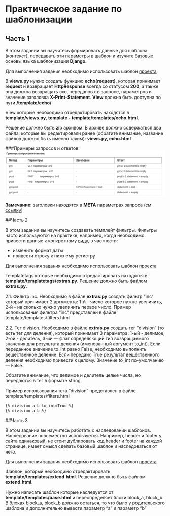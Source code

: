 # Практическое задание по шаблонизации

## Часть 1

В этом задании вы научитесь формировать данные для шаблона (контекст), передавать эти параметры в шаблон и изучите 
базовые основы языка шаблонизации **Django**.

Для выполнения задания необходимо использовать шаблон [проекта](https://github.com/alexopryshko/coursera_assignment_tmp)

В **views.py** нужно создать функцию **echo(request)**, которая принимает **request** и возвращает **HttpResponse** 
всегда со статусом **200**, а также она должна возвращать эхо, переданных в запросе, параметров и значение заголовка 
**X-Print-Statement**. **View** должна быть доступна по пути **/template/echo/**

View которые необходимо отредактировать находятся в **template/views.py**, **template - template/templates/echo.html**.

Решение должно быть **zi**p архивом. В архиве должно содержаться два файла, которые вы редактировали ранее (обратите 
внимание, название файлов должно быть именно таким): **views.py, echo.html**

###Примеры запросов и ответов:
![](./pictures/table1.png)

**Замечание**: заголовки находятся в **МЕТА** параметрах запроса 
(см [ссылку](https://docs.djangoproject.com/en/2.0/ref/request-response/#django.http.HttpRequest.META))

##Часть 2

В этом задании вы научитесь создавать темплейт фильтры. Фильтры часто используются на практике, например, когда 
необходимо привести данные к конкретному [виду](https://docs.djangoproject.com/en/1.11/ref/templates/builtins/), в 
частности:
- изменить формат даты
- привести строку к нижнему регистру

Для выполнения задания необходимо использовать шаблон [проекта](https://github.com/alexopryshko/coursera_assignment_tmp)

Templatetags которые необходимо отредактировать находятся в **template/templatetags/extras.py**. Решение должно быть 
файлом **extras.py**. 

2.1. Фильтр inc. Необходимо в файле **extras.py** создать фильтр “inc“ который принимает 2 аргумента: 1-й - число 
которое нужно увеличить, 2-й - на сколько нужно увеличить первое число. Пример использования фильтра “inc“ 
представлен в файле template/templates/filters.html

2.2. Тег division. Необходимо в файле **extras.py** создать тег “division“ (то есть тег для деления), который 
принимает 3 параметра: 1-ый - делимое,  2-ой - делитель,  3-ий — флаг определяющий тип возвращаемого значения для 
результата деления (именованный аргумент to_int). Если переданное значение to_int равно False, необходимо выполнить 
вещественное деление. Если передано True результат вещественного деления необходимо привести к целому. Значение 
to_int по-умолчанию — False.

Обратите внимание, что делимое и делитель целые числа, но передаются в тег в формате string.

Пример использования тега “division“ представлен в файле template/templates/filters.html 

```Jinja2
{% division a b to_int=True %}
{% division a b %}
```

##Часть 3

В этом задании вы научитесь работать с наследовании шаблонов. Наследование повсеместно используется. Например, 
header и footer у сайта одинаковый, не стоит дублировать код header и footer на каждой странице, имеет смысл сделать 
базовый шаблон и наследоваться от него.

Для выполнения задания необходимо использовать шаблон [проекта](https://github.com/alexopryshko/coursera_assignment_tmp)

Шаблон, который необходимо отредактировать **template/templates/extend.html**. Решение должно быть файлом **extend.html**. 

Нужно написать шаблон которые наследуется от **template/templates/base.html** и переопределяет блоки block_a, 
block_b. В блоках block_a, block_b должно остаться, то что было у родительского шаблона и дополнительно вывести 
параметр “a” и параметр “b” 